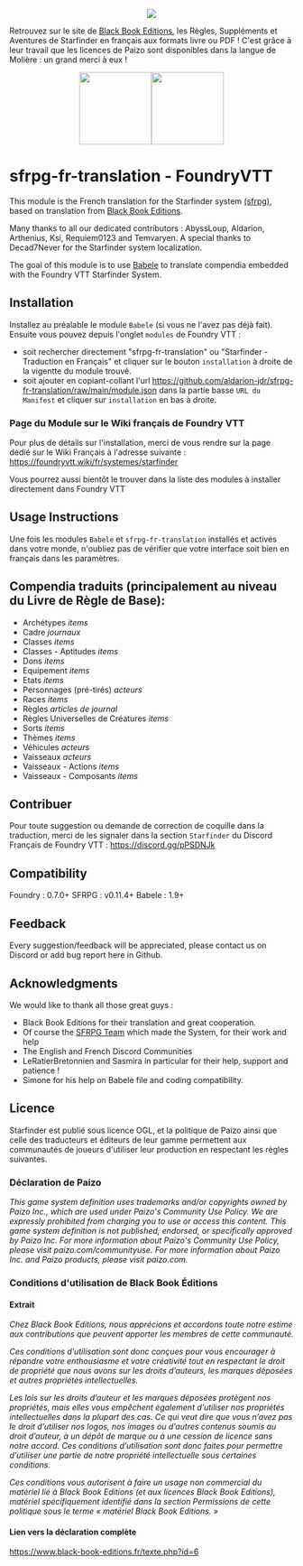 <p align="center">
<a href='https://paizo.com/starfinder'><img src="https://www.black-book-editions.fr/contenu/partners/tonyb/image/starfinder_1000x200.png" border='none'></a>
</p>

Retrouvez sur le site de [Black Book Editions](https://www.black-book-editions.fr/catalogue.php?id=448), les Règles, Suppléments et Aventures de Starfinder en français aux formats livre ou PDF !
C'est grâce à leur travail que les licences de Paizo sont disponibles dans la langue de Molière : un grand merci à eux !
<p align="center">
<a href='https://foundryvtt.com'><img src="https://foundryvtt.wiki/fvtt-solid-512.png" width='128' height='128' border='none'></a><a href='https://www.black-book-editions.fr'><img src="https://www.black-book-editions.fr/contenu/image/Tony/Fichier%2018BBES.png" width='128' height='128' border='none'></a>
</p>

# sfrpg-fr-translation - FoundryVTT
This module is the French translation for the Starfinder system [(sfrpg)](https://foundryvtt.com/packages/sfrpg), based on translation from [Black Book Editions](https://www.black-book-editions.fr/catalogue.php?id=448).

Many thanks to all our dedicated contributors :
AbyssLoup, Aldarion, Arthenius, Ksi, Requiem0123 and Temvaryen.
A special thanks to Decad7Never for the Starfinder system localization.
 
The goal of this module is to use [Babele](https://foundryvtt.com/packages/babele/) to translate compendia embedded with the Foundry VTT Starfinder System.
  
## Installation
Installez au préalable le module `Babele` (si vous ne l'avez pas déjà fait).
Ensuite vous pouvez depuis l'onglet `modules` de Foundry VTT :
* soit rechercher directement "sfrpg-fr-translation" ou "Starfinder - Traduction en Français" et cliquer sur le bouton `installation` à droite de la vigentte du module trouvé.
* soit ajouter en copiant-collant l'url https://github.com/aldarion-jdr/sfrpg-fr-translation/raw/main/module.json dans la partie basse `URL du Manifest` et cliquer sur `installation` en bas à droite.
  
### Page du Module sur le Wiki français de Foundry VTT
Pour plus de détails sur l'installation, merci de vous rendre sur la page dédié sur le Wiki Français à l'adresse suivante : https://foundryvtt.wiki/fr/systemes/starfinder
  
Vous pourrez aussi bientôt le trouver dans la liste des modules à installer directement dans Foundry VTT
  
## Usage Instructions
Une fois les modules `Babele` et `sfrpg-fr-translation` installés et activés dans votre monde, n'oubliez pas de vérifier que votre interface soit bien en français dans les paramètres.
  
## Compendia traduits (principalement au niveau du Livre de Règle de Base):
* Archétypes *items*
* Cadre *journaux*
* Classes *items*
* Classes - Aptitudes *items*
* Dons *items*
* Equipement *items*
* Etats *items*
* Personnages (pré-tirés) *acteurs*
* Races *items*
* Règles *articles de journal*
* Règles Universelles de Créatures *items*
* Sorts *items*
* Thèmes *items*
* Véhicules *acteurs*
* Vaisseaux *acteurs*
* Vaisseaux - Actions *items*
* Vaisseaux - Composants *items*

## Contribuer
Pour toute suggestion ou demande de correction de coquille dans la traduction, merci de les signaler dans la section `Starfinder` du Discord Français de Foundry VTT :
https://discord.gg/pPSDNJk
  
## Compatibility
Foundry : 0.7.0+
SFRPG : v0.11.4+
Babele : 1.9+

## Feedback
Every suggestion/feedback will be appreciated, please contact us on Discord or add bug report here in Github.
  
## Acknowledgments
We would like to thank all those great guys :
* Black Book Editions for their translation and great cooperation.
* Of course the [SFRPG Team](https://foundryvtt.com/packages/sfrpg) which made the System, for their work and help
* The English and French Discord Communities
* LeRatierBretonnien and Sasmira in particular for their help, support and patience !
* Simone for his help on Babele file and coding compatibility.

## Licence
Starfinder est publié sous licence OGL, et la politique de Paizo ainsi que celle des traducteurs et éditeurs de leur gamme permettent aux communautés de joueurs d'utiliser leur production en respectant les règles suivantes.

### Déclaration de Paizo
*This game system definition uses trademarks and/or copyrights owned by Paizo Inc., which are used under Paizo's Community Use Policy. We are expressly prohibited from charging you to use or access this content. This game system definition is not published, endorsed, or specifically approved by Paizo Inc. For more information about Paizo's Community Use Policy, please visit paizo.com/communityuse. For more information about Paizo Inc. and Paizo products, please visit paizo.com.*  

### Conditions d'utilisation de Black Book Éditions
#### Extrait
*Chez Black Book Editions, nous apprécions et accordons toute notre estime aux contributions que peuvent apporter les membres de cette communauté.*
  
*Ces conditions d’utilisation sont donc conçues pour vous encourager à répandre votre enthousiasme et votre créativité tout en respectant le droit de propriété que nous avons sur les droits d’auteurs, les marques déposées et autres propriétés intellectuelles.*

*Les lois sur les droits d’auteur et les marques déposées protègent nos propriétés, mais elles vous empêchent également d’utiliser nos propriétés intellectuelles dans la plupart des cas. Ce qui veut dire que vous n’avez pas le droit d’utiliser nos logos, nos images ou d’autres contenus soumis au droit d’auteur, à un dépôt de marque ou à une cession de licence sans notre accord. Ces conditions d’utilisation sont donc faites pour permettre d’utiliser une partie de notre propriété intellectuelle sous certaines conditions.*

*Ces conditions vous autorisent à faire un usage non commercial du matériel lié à Black Book Editions (et aux licences Black Book Editions), matériel spécifiquement identifié dans la section Permissions de cette politique sous le terme « matériel Black Book Editions. »*  

#### Lien vers la déclaration complète
https://www.black-book-editions.fr/texte.php?id=6
